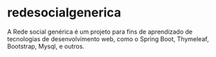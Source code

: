 # redesocialgenerica
A Rede social genérica é um projeto para fins de aprendizado de tecnologias de desenvolvimento web, como o Spring Boot, Thymeleaf, Bootstrap, Mysql, e outros.
